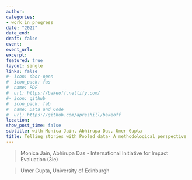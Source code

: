 ```yaml
---
author:
categories: 
- work in progress
date: "2022"
date_end: 
draft: false
event: 
event_url: 
excerpt: 
featured: true
layout: single
links: false
#- icon: door-open
#  icon_pack: fas
#  name: PDF
#  url: https://bakeoff.netlify.com/
#- icon: github
#  icon_pack: fab
#  name: Data and Code
#  url: https://github.com/apreshill/bakeoff
location: 
show_post_time: false
subtitle: with Monica Jain, Abhirupa Das, Umer Gupta
title: Telling stories with Pooled data- A methodological perspective
---
```





> Monica Jain, Abhirupa Das - International Initiative for Impact Evaluation (3ie)

> Umer Gupta, University of Edinburgh
